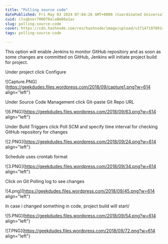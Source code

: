 ```yaml
---
title: "Polling source code"
datePublished: Fri May 03 2024 07:04:26 GMT+0000 (Coordinated Universal Time)
cuid: clvqbxor700070ala8m86a1ac
slug: polling-source-code
cover: https://cdn.hashnode.com/res/hashnode/image/upload/v1714719789143/2eb22dd8-c6a7-4a6c-8069-c364a2bf43e8.png
tags: polling-source-code

---
```


This option will enable Jenkins to monitor GitHub repository and as soon as some changes are committed on GitHub, Jenkins will initiate project build for project.

Under project click Configure

![Capture.PNG](https://geekdudes.files.wordpress.com/2018/09/capture1.png?w=614 align="left")

Under Source Code Management click Git-paste Git Repo URL

![6.PNG](https://geekdudes.files.wordpress.com/2018/09/63.png?w=614 align="left")

Under Build Triggers click Poll SCM and specify time interval for checking GitHub repository for changes

![2.PNG](https://geekdudes.files.wordpress.com/2018/09/24.png?w=614 align="left")

Schedule uses crontab format

![3.PNG](https://geekdudes.files.wordpress.com/2018/09/34.png?w=614 align="left")

Click on Git Polling log to see changes

![4.png](https://geekdudes.files.wordpress.com/2018/09/45.png?w=614 align="left")

In case i changed something in code, project build will start/

![5.PNG](https://geekdudes.files.wordpress.com/2018/09/54.png?w=614 align="left")

![7.PNG](https://geekdudes.files.wordpress.com/2018/09/72.png?w=614 align="left")